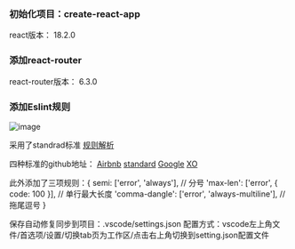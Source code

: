### 初始化项目：create-react-app
react版本： 18.2.0

### 添加react-router
react-router版本： 6.3.0

### 添加Eslint规则
![image](https://user-images.githubusercontent.com/92159727/185419840-33e7e847-0026-40a3-a999-809fa1fd6b08.png)

采用了standrad标准
[规则解析](https://blog.csdn.net/henouren/article/details/77961753)

四种标准的github地址：
[Airbnb](https://github.com/airbnb/javascriptStandard)
[standard](https://github.com/standard/standard)
[Google](https://github.com/google/eslint-config-google)
[XO](https://github.com/xojs/eslint-config-xo)

此外添加了三项规则：{
  semi: ['error', 'always'], // 分号
  'max-len': ['error', { code: 100 }], // 单行最大长度
  'comma-dangle': ['error', 'always-multiline'], // 拖尾逗号
}

保存自动修复同步到项目：.vscode/settings.json
配置方式：vscode左上角文件/首选项/设置/切换tab页为工作区/点击右上角切换到setting.json配置文件
